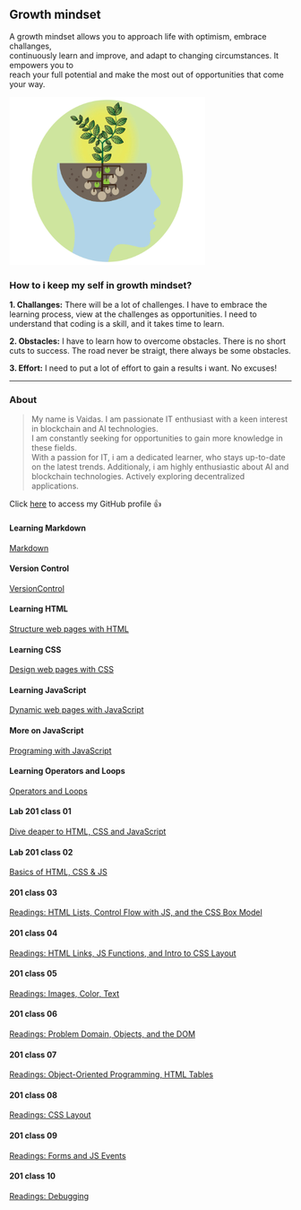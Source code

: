 ## Growth mindset

A growth mindset allows you to approach life with optimism, embrace challanges,  
continuously learn and improve, and adapt to changing circumstances. It empowers you to  
reach your full potential and make the most out of opportunities that come your way.

<img src="image1.webp" alt="This is a growth minset image" style="width:350px; height:300px;">


### How to i keep my self in growth mindset?

**1. Challanges:** There will be a lot of challenges. I have to embrace the learning process, view at the challenges as opportunities. I need to understand that coding is a skill, and it takes time to learn.  

**2. Obstacles:** I have to learn how to overcome obstacles. There is no short cuts to success. The road never be straigt, there always be some obstacles. 

**3. Effort:** I need to put a lot of effort to gain a results i want. No excuses! 

***

### About

> My name is Vaidas. I am passionate IT enthusiast with a keen interest in blockchain and AI technologies.  
> I am constantly seeking for opportunities to gain more knowledge in these fields.  
> With a passion for IT, i am a dedicated learner, who stays up-to-date on the latest trends. 
> Additionaly, i am highly enthusiastic about AI and blockchain technologies. Actively exploring decentralized  
> applications.

Click [here](https://github.com/MisterVaidas) to access my GitHub profile :+1:

#### Learning Markdown

[Markdown](/102/class-01.md)

#### Version Control

[VersionControl](/102/class-03.md)

#### Learning HTML

[Structure web pages with HTML](/102/class-04.md)

#### Learning CSS

[Design web pages with CSS](/102/class-05.md)

#### Learning JavaScript

[Dynamic web pages with JavaScript](/102/class-06.md)

#### More on JavaScript

[Programing with JavaScript](/102/class-07.md)

#### Learning Operators and Loops

[Operators and Loops](/102/class-08.md)

#### Lab 201 class 01

[Dive deaper to HTML, CSS and JavaScript](/201/class-01.md)

#### Lab 201 class 02

[Basics of HTML, CSS & JS](/201/class-02.md)

#### 201 class 03

[Readings: HTML Lists, Control Flow with JS, and the CSS Box Model](/201/class-03.md)

#### 201 class 04

[Readings: HTML Links, JS Functions, and Intro to CSS Layout](/201/class-04.md)

#### 201 class 05

[Readings: Images, Color, Text](/201/class-05.md)

#### 201 class 06

[Readings: Problem Domain, Objects, and the DOM](/201/class-06.md)

#### 201 class 07

[Readings: Object-Oriented Programming, HTML Tables](/201/class-07.md)

#### 201 class 08

[Readings: CSS Layout](/201/class-08.md)

#### 201 class 09

[Readings: Forms and JS Events](/201/class-09.md)

#### 201 class 10

[Readings: Debugging](/201/class-10.md)